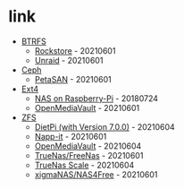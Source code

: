 # link

* [BTRFS](https://en.wikipedia.org/wiki/Btrfs)
    * [Rockstore](http://rockstor.com/) - 20210601
    * [Unraid](https://unraid.net/) - 20210601
* [Ceph](https://en.wikipedia.org/wiki/Ceph_(software))
    * [PetaSAN](http://www.petasan.org) - 20210601
* [Ext4](https://en.wikipedia.org/wiki/Ext4)
    * [NAS on Raspberry-Pi](https://opensource.com/article/18/7/network-attached-storage-Raspberry-Pi) - 20180724
    * [OpenMediaVault](https://www.openmediavault.org/) - 20210601
* [ZFS](https://en.wikipedia.org/wiki/ZFS)
    * [DietPi (with Version 7.0.0)](https://dietpi.com/) - 20210604
    * [Napp-it](https://www.napp-it.org/downloads/index.html) - 20210601
    * [OpenMediaVault](https://www.openmediavault.org/) - 20210604
    * [TrueNas/FreeNas](https://www.freenas.org/download-freenas-release/) - 20210601
    * [TrueNas Scale](https://www.truenas.com/download-tn-scale/) - 20210604
    * [xigmaNAS/NAS4Free](https://www.xigmanas.com) - 20210601
